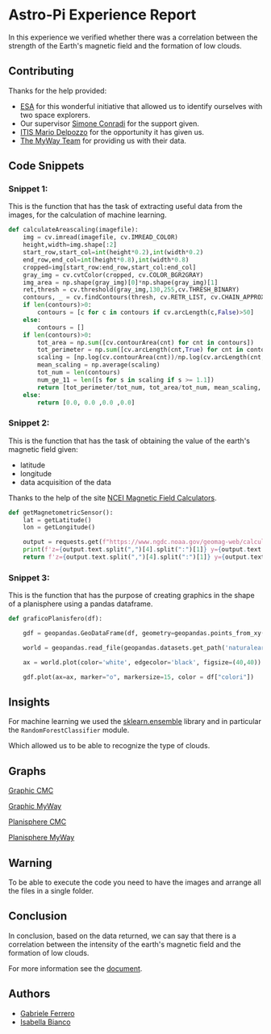 # Astro-Pi Experience Report

In this experience we verified whether there was a correlation between the strength of the Earth's magnetic field and the formation of low clouds.

## Contributing

Thanks for the help provided:
- [ESA](http://www.esa.int/) for this wonderful initiative that allowed us to identify ourselves with two space explorers.
- Our supervisor [Simone Conradi](https://github.com/conradis) for the support given.
- [ITIS Mario Delpozzo](https://www.itiscuneo.gov.it/) for the opportunity it has given us.
- [The MyWay Team](https://github.com/MyWay-AstroPi) for providing us with their data.
## Code Snippets

### Snippet 1:

This is the function that has the task of extracting 
useful data from the images, for the calculation of machine learning.

```python
def calculateAreascaling(imagefile):
    img = cv.imread(imagefile, cv.IMREAD_COLOR)
    height,width=img.shape[:2]
    start_row,start_col=int(height*0.2),int(width*0.2)
    end_row,end_col=int(height*0.8),int(width*0.8)
    cropped=img[start_row:end_row,start_col:end_col]
    gray_img = cv.cvtColor(cropped, cv.COLOR_BGR2GRAY)
    img_area = np.shape(gray_img)[0]*np.shape(gray_img)[1]
    ret,thresh = cv.threshold(gray_img,130,255,cv.THRESH_BINARY)
    contours, _ = cv.findContours(thresh, cv.RETR_LIST, cv.CHAIN_APPROX_NONE )
    if len(contours)>0:
        contours = [c for c in contours if cv.arcLength(c,False)>50]
    else:
        contours = []
    if len(contours)>0:   
        tot_area = np.sum([cv.contourArea(cnt) for cnt in contours])
        tot_perimeter = np.sum([cv.arcLength(cnt,True) for cnt in contours])
        scaling = [np.log(cv.contourArea(cnt))/np.log(cv.arcLength(cnt,True)) for cnt in contours]
        mean_scaling = np.average(scaling)
        tot_num = len(contours)
        num_ge_11 = len([s for s in scaling if s >= 1.1])
        return [tot_perimeter/tot_num, tot_area/tot_num, mean_scaling, num_ge_11]
    else:
        return [0.0, 0.0 ,0.0 ,0.0]
```

### Snippet 2:

This is the function that has the task of obtaining the
value of the earth's magnetic field given:
- latitude
- longitude
- data acquisition of the data

Thanks to the help of the site [NCEI Magnetic Field Calculators](https://www.ngdc.noaa.gov/geomag/calculators/magcalc.shtml#igrfwmm).

```python
def getMagnetometricSensor():
    lat = getLatitude()
    lon = getLongitude()

    output = requests.get(f"https://www.ngdc.noaa.gov/geomag-web/calculators/calculateIgrfwmm?lat1={lat}&lon1={lon}&model=WMM&startYear=20{getDate(0)}&startMonth={getDate(2)}&startDay={getDate(4)}&endYear=20{getDate(0)}&endMonth={getDate(2)}&endDay={getDate(4)}&resultFormat=json")
    print(f'z={output.text.split(",")[4].split(":")[1]} y={output.text.split(",")[13].split(":")[1]} x={output.text.split(",")[21].split(":")[1]}')
    return f'z={output.text.split(",")[4].split(":")[1]} y={output.text.split(",")[13].split(":")[1]} x={output.text.split(",")[21].split(":")[1]}'
```

### Snippet 3:

This is the function that has the purpose of creating graphics in 
the shape of a planisphere using a pandas dataframe.

```python
def graficoPlanisfero(df):

    gdf = geopandas.GeoDataFrame(df, geometry=geopandas.points_from_xy(df["lon"], df["lat"]))

    world = geopandas.read_file(geopandas.datasets.get_path('naturalearth_lowres'))

    ax = world.plot(color='white', edgecolor='black', figsize=(40,40))

    gdf.plot(ax=ax, marker="o", markersize=15, color = df["colori"])
```

## Insights

For machine learning we used the [sklearn.ensemble](https://scikit-learn.org/stable/modules/ensemble.html) library and in particular the `RandomForestClassifier` module.

Which allowed us to be able to recognize the type of clouds.

## Graphs

[Graphic CMC](https://github.com/CMC-AstroPi/Report/blob/main/graphs/graphic_cmc.png)

[Graphic MyWay](https://github.com/CMC-AstroPi/Report/blob/main/graphs/graphic_myway.png)

[Planisphere CMC](https://github.com/CMC-AstroPi/Report/blob/main/graphs/planisphere_cmc.png)

[Planisphere MyWay](https://github.com/CMC-AstroPi/Report/blob/main/graphs/planisphere_myway.png)

## Warning

To be able to execute the code you need to have the images and arrange all the files in a single folder.

## Conclusion

In conclusion, based on the data returned, we can say that there is a correlation between the intensity of the earth's magnetic field and the formation of low clouds.

For more information see the [document]().

## Authors

- [Gabriele Ferrero](https://github.com/GabrieleFerrero)
- [Isabella Bianco](https://github.com/IsabellaBianco)

  
